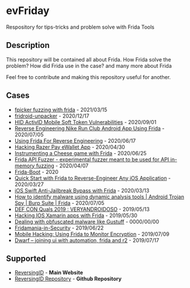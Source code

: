 # evFriday
Respository for tips-tricks and problem solve with Frida Tools 
## Description
This repository will be contained all about Frida.
How Frida solve the problem?
How did Frida use in the case?
and many more about Frida

Feel free to contribute and making this repository useful for another.

## Cases
* [fpicker fuzzing with frida](https://insinuator.net/2021/03/fpicker-fuzzing-with-frida/) - 2021/03/15
* [fridroid-unpacker](https://github.com/enovella/fridroid-unpacker) - 2020/12/17
* [HID ActivID Mobile Soft Token Vulnerabilities](https://www.randorisec.fr/activid-vulnerabilities/) - 2020/09/01
* [Reverse Engineering Nike Run Club Android App Using Frida](https://yasoob.me/posts/reverse-engineering-nike-run-club-using-frida-android/) - 2020/07/05
* [Using Frida For Reverse Engineering](https://darungrim.com/research/2020-06-17-using-frida-for-windows-reverse-engineering.html?fbclid=IwAR3vFmVkHFk7bOnGsXH66pmy4YKAAnaNzCZKcMxX5gpaZudnSqXOKdhhrS0) - 2020/06/17
* [Hacking Razer Pay eWallet App](https://blog.sambal0x.com/2020/04/30/Hacking-razer-pay-ewallet-app.html) - 2020/04/30
* [Instrumenting a Cheese game with Frida](https://cronop-io.github.io/posts/binary%20analysis/2020-06-25-dreamchess_frida/) - 2020/06/25
* [Frida API Fuzzer - experimental fuzzer meant to be used for API in-memory fuzzing](https://hakin9.org/frida-api-fuzzer-experimental-fuzzer-meant-to-be-used-for-api-in-memory-fuzzing/) - 2020/04/07
* [Frida-Boot](https://github.com/leonjza/frida-boot) - 2020
* [Quick Start with Frida to Reverse-Engineer Any iOS Application](https://fadeevab.com/quick-start-with-frida-to-reverse-engineer-any-ios-application/) - 2020/03/27
* [iOS Swift Anti-Jailbreak Bypass with Frida](https://syrion.me/blog/ios-swift-antijailbreak-bypass-frida/) - 2020/03/13
* [How to identify malware using dynamic analysis tools | Android Trojan Spy | Burp Suite | Frida](https://www.youtube.com/watch?v=07K5DZXMvB4&feature=youtu.be) - 2020/07/05
* [DEF CON Quals 2019 : VERYANDROIDOSO](https://eybisi.run/DEF-CON-Quals-2019-Veryandroidoso/) - 2019/05/13
* [Hacking IOS Xamarin apps with Frida](https://orangewirelabs.wordpress.com/2019/05/30/hacking-ios-xamarin-apps-with-frida/) - 2019/05/30
* [Dealing with obfuscated malware like Gustuff](http://skptr.me/dealing_with_obfuscated_malware_like_gustuff.html) - 0000/00/00
* [Fridamania-in-Security](https://github.com/0xdeadbeefJERKY/presentations/blob/master/Fridamania-in-Security.pdf) - 2019/06/22
* [Mobile Hacking: Using Frida to Monitor Encryption](https://www.trustedsec.com/blog/mobile-hacking-using-frida-to-monitor-encryption/) - 2019/07/09
* [Dwarf – joining ui with automation, frida and r2](http://www.giovanni-rocca.com/dwarf-joining-ui-with-automation-frida-and-r2/) - 2019/07/17

## Supported
* [ReversingID](https://reversing.id/) - **Main Website**
* [ReversingID Repository](https://github.com/ReversingID) - **Github Repository**
